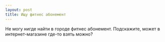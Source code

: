 ```yaml
---
layout: post 
title: Ищу фитнес абонемент 
--- 
```

Не могу нигде найти в городе фитнес абонемент. Подскажите, может в интернет-магазине где-то взять можно?